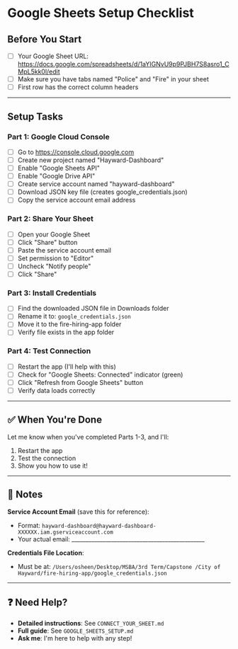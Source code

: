 # Google Sheets Setup Checklist

## Before You Start
- [ ] Your Google Sheet URL: https://docs.google.com/spreadsheets/d/1aYIGNvU9p9PJBH7S8asro1_CMpL5kk0l/edit
- [ ] Make sure you have tabs named "Police" and "Fire" in your sheet
- [ ] First row has the correct column headers

---

## Setup Tasks

### Part 1: Google Cloud Console
- [ ] Go to https://console.cloud.google.com
- [ ] Create new project named "Hayward-Dashboard"
- [ ] Enable "Google Sheets API"
- [ ] Enable "Google Drive API"
- [ ] Create service account named "hayward-dashboard"
- [ ] Download JSON key file (creates google_credentials.json)
- [ ] Copy the service account email address

### Part 2: Share Your Sheet
- [ ] Open your Google Sheet
- [ ] Click "Share" button
- [ ] Paste the service account email
- [ ] Set permission to "Editor"
- [ ] Uncheck "Notify people"
- [ ] Click "Share"

### Part 3: Install Credentials
- [ ] Find the downloaded JSON file in Downloads folder
- [ ] Rename it to: `google_credentials.json`
- [ ] Move it to the fire-hiring-app folder
- [ ] Verify file exists in the app folder

### Part 4: Test Connection
- [ ] Restart the app (I'll help with this)
- [ ] Check for "Google Sheets: Connected" indicator (green)
- [ ] Click "Refresh from Google Sheets" button
- [ ] Verify data loads correctly

---

## ✅ When You're Done

Let me know when you've completed Parts 1-3, and I'll:
1. Restart the app
2. Test the connection
3. Show you how to use it!

---

## 📝 Notes

**Service Account Email** (save this for reference):
- Format: `hayward-dashboard@hayward-dashboard-XXXXXX.iam.gserviceaccount.com`
- Your actual email: _______________________________________________

**Credentials File Location**:
- Must be at: `/Users/osheen/Desktop/MSBA/3rd Term/Capstone /City of Hayward/fire-hiring-app/google_credentials.json`

---

## ❓ Need Help?

- **Detailed instructions**: See `CONNECT_YOUR_SHEET.md`
- **Full guide**: See `GOOGLE_SHEETS_SETUP.md`
- **Ask me**: I'm here to help with any step!
